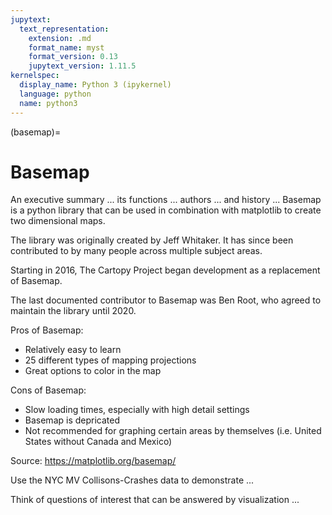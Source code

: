 ```yaml
---
jupytext:
  text_representation:
    extension: .md
    format_name: myst
    format_version: 0.13
    jupytext_version: 1.11.5
kernelspec:
  display_name: Python 3 (ipykernel)
  language: python
  name: python3
---
```


(basemap)=

# Basemap

An executive summary ... its functions ... authors ... and history ...
Basemap is a python library that can be used in combination with matplotlib to create two dimensional maps. 

The library was originally created by Jeff Whitaker. It has since been contributed to by many people across multiple subject areas.

Starting in 2016, The Cartopy Project began development as a replacement of Basemap.

The last documented contributor to Basemap was Ben Root, who agreed to maintain the library until 2020.

Pros of Basemap:
- Relatively easy to learn
- 25 different types of mapping projections
- Great options to color in the map

Cons of Basemap:
- Slow loading times, especially with high detail settings
- Basemap is depricated
- Not recommended for graphing certain areas by themselves (i.e. United States without Canada and Mexico)

Source: https://matplotlib.org/basemap/


Use the NYC MV Collisons-Crashes data to demonstrate ...

Think of questions of interest that can be answered by visualization
...

